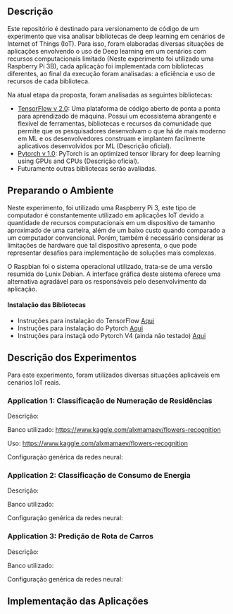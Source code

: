 ## Descrição

Este repositório é destinado para versionamento de código de um experimento que visa analisar bibliotecas de deep learning em cenários de Internet of Things (IoT). Para isso, foram elaboradas diversas situações de aplicações envolvendo o uso de Deep learning em um cenários com recursos computacionais limitado (Neste experimento foi utilizado uma Raspberry Pi 3B), cada aplicação foi implementada com bibliotecas diferentes, ao final da execução foram analisadas: a eficiência e uso de recursos de cada biblioteca.

Na atual etapa da proposta, foram analisadas as seguintes bibliotecas:

 - [TensorFlow v 2.0](https://www.tensorflow.org/): Uma plataforma de código aberto de ponta a ponta para aprendizado de máquina. Possui um ecossistema abrangente e flexível de ferramentas, bibliotecas e recursos da comunidade que permite que os pesquisadores desenvolvam o que há de mais moderno em ML e os desenvolvedores construam e implantem facilmente aplicativos desenvolvidos por ML (Descrição oficial).
 - [Pytorch v 1.0](https://pytorch.org/): PyTorch is an optimized tensor library for deep learning using GPUs and CPUs (Descrição oficial).
 - Futuramente outras bibliotecas serão avaliadas.


## Preparando o Ambiente

Neste experimento, foi utilizado uma Raspberry Pi 3, este tipo de computador é constantemente utilizado em aplicações IoT devido a quantidade de recursos computacionais em um dispositivo de tamanho aproximado de uma carteira, além de um baixo custo quando comparado a um computador convencional. Porém, também é necessário considerar as limitações de hardware que tal dispositivo apresenta, o que pode representar desafios para implementação de soluções mais complexas.

O Raspbian foi o sistema operacional utilizado, trata-se de uma versão resumida do Lunix Debian. A interface gráfica deste sistema oferece uma alternativa agradável para os responsáveis pelo desenvolvimento da aplicação.

#### Instalação das Bibliotecas

 - Instruções para instalação do TensorFlow [Aqui](https://www.tensorflow.org/install/source_rpi)
 - Instruções para instalação do Pytorch [Aqui](https://medium.com/secure-and-private-ai-writing-challenge/a-step-by-step-guide-to-installing-pytorch-in-raspberry-pi-a1491bb80531)
 - Instruções para instaçã odo Pytorch V4 (ainda não testado) [Aqui](https://medium.com/hardware-interfacing/how-to-install-pytorch-v4-0-on-raspberry-pi-3b-odroids-and-other-arm-based-devices-91d62f2933c7)

## Descrição dos Experimentos

Para este experimento, foram utilizados diversas situações aplicáveis em cenários IoT reais.

### Application 1: Classificação de Numeração de Residências

Descrição:

Banco utilizado: https://www.kaggle.com/alxmamaev/flowers-recognition

Uso: https://www.kaggle.com/alxmamaev/flowers-recognition

Configuração genérica da redes neural:

### Application 2: Classificação de Consumo de Energia

Descrição:

Banco utilizado:

Configuração genérica da redes neural:

### Application 3: Predição de Rota de Carros

Descrição:

Banco utilizado:

Configuração genérica da redes neural:

## Implementação das Aplicações